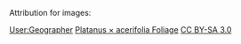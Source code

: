 Attribution for images:

[User:Geographer](https://en.wikipedia.org/wiki/User:Geographer)
[Platanus × acerifolia Foliage](https://commons.wikimedia.org/wiki/File:Platanus_×_acerifolia_Foliage.jpg)
[CC BY-SA 3.0](https://creativecommons.org/licenses/by-sa/3.0/legalcode)
